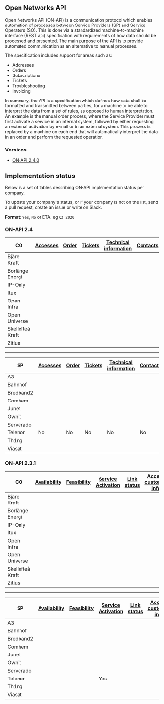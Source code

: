 ## Open Networks API

Open Networks API (ON-API) is a communication protocol which enables automation of processes between Service Providers (SP) and Service Operators (SO).
This is done via a standardized machine-to-machine interface (REST api) specification with requirements of how data should be processed and presented.
The main purpose of the API is to provide automated communication as an alternative to manual processes. 

The specification includes support for areas such as:

- Addresses
- Orders
- Subscriptions
- Tickets
- Troubleshooting
- Invoicing

In summary, the API is a specification which defines how data shall be formatted and transmitted between parties, for a machine to be able to interpret the data from a set of rules, as opposed to human interpretation.  
An example is the manual order process, where the Service Provider must first activate a service in an internal system, followed by either requesting an external activation by e-mail or in an external system. This process is replaced by a machine on each end that will automatically interpret the data in an order and perform the requested operation.

### Versions

- [ON-API 2.4.0](2.4.0)


## Implementation status

Below is a set of tables describing ON-API implementation status per company.

To update your company's status, or if your company is not on the list, send a pull request, create an issue or write on Slack.

**Format:** `Yes`, `No` or ETA. eg `Q3 2020`


### ON-API 2.4

| CO | [Accesses](2.4.0/spec/accesses.md) | [Order](2.4.0/spec/orders.md) | [Tickets](2.4.0/spec/tickets.md) | [Technical information](2.4.0/spec/technical_info.md) | [Contacts](2.4.0/spec/contacts.md) | [Subscriptions](2.4.0/spec/subscriptions.md) | [Invoice Specification](2.4.0/spec/invoice_specification.md)
|-|-|-|-|-|-|-|-|
|Bjäre Kraft| | | | | | | |
|Borlänge Energi| | | | | | | |
|IP-Only| | | | | | | |
|Itux| | | | | | | |
|Open Infra| | | | | | | |
|Open Universe| | | | | | | |
|Skellefteå Kraft| | | | | | | |
|Zitius| | | | | | | |

---

| SP | [Accesses](2.4.0/spec/accesses.md) | [Order](2.4.0/spec/orders.md) | [Tickets](2.4.0/spec/tickets.md) | [Technical information](2.4.0/spec/technical_info.md) | [Contacts](2.4.0/spec/contacts.md) | [Subscriptions](2.4.0/spec/subscriptions.md) | [Invoice Specification](2.4.0/spec/invoice_specification.md)
|-|-|-|-|-|-|-|-|
|A3| | | | | | | |
|Bahnhof| | | | | | | |
|Bredband2| | | | | | | |
|Comhem| | | | | | | |
|Junet| | | | | | | |
|Ownit| | | | | | | |
|Serverado| | | | | | | |
|Telenor|No|No|No|No|No|No|No|
|Th1ng| | | | | | | |
|Viasat| | | | | | | |

### ON-API 2.3.1

| CO | [Availability](https://github.com/on-api/on-api-release-2.3.1/blob/master/availability.md) | [Feasibility](https://github.com/on-api/on-api-release-2.3.1/blob/master/feasibility.md) | [Service Activation](https://github.com/on-api/on-api-release-2.3.1/blob/master/service_activation.md) | [Link status](https://github.com/on-api/on-api-release-2.3.1/blob/master/fm_linkstatus.md) | [Access customer info](https://github.com/on-api/on-api-release-2.3.1/blob/master/access_customer_info.md) | [CO Active services](https://github.com/on-api/on-api-release-2.3.1/blob/master/co_active_services.md)
|-|-|-|-|-|-|-|
|Bjäre Kraft| | | | | | |
|Borlänge Energi| | | | | | |
|IP-Only| | | | | | |
|Itux| | | | | | |
|Open Infra| | | | | | |
|Open Universe| | | | | | |
|Skellefteå Kraft| | | | | | |
|Zitius| | | | | | |

---

| SP | [Availability](https://github.com/on-api/on-api-release-2.3.1/blob/master/availability.md) | [Feasibility](https://github.com/on-api/on-api-release-2.3.1/blob/master/feasibility.md) | [Service Activation](https://github.com/on-api/on-api-release-2.3.1/blob/master/service_activation.md) | [Link status](https://github.com/on-api/on-api-release-2.3.1/blob/master/fm_linkstatus.md) | [Access customer info](https://github.com/on-api/on-api-release-2.3.1/blob/master/access_customer_info.md) | [CO Active services](https://github.com/on-api/on-api-release-2.3.1/blob/master/co_active_services.md)
|-|-|-|-|-|-|-|
|A3| | | | | | |
|Bahnhof| | | | | | |
|Bredband2| | | | | | |
|Comhem| | | | | | |
|Junet| | | | | | |
|Ownit| | | | | | |
|Serverado| | | | | | |
|Telenor| | |Yes| | |
|Th1ng| | | | | | |
|Viasat| | | | | | |
